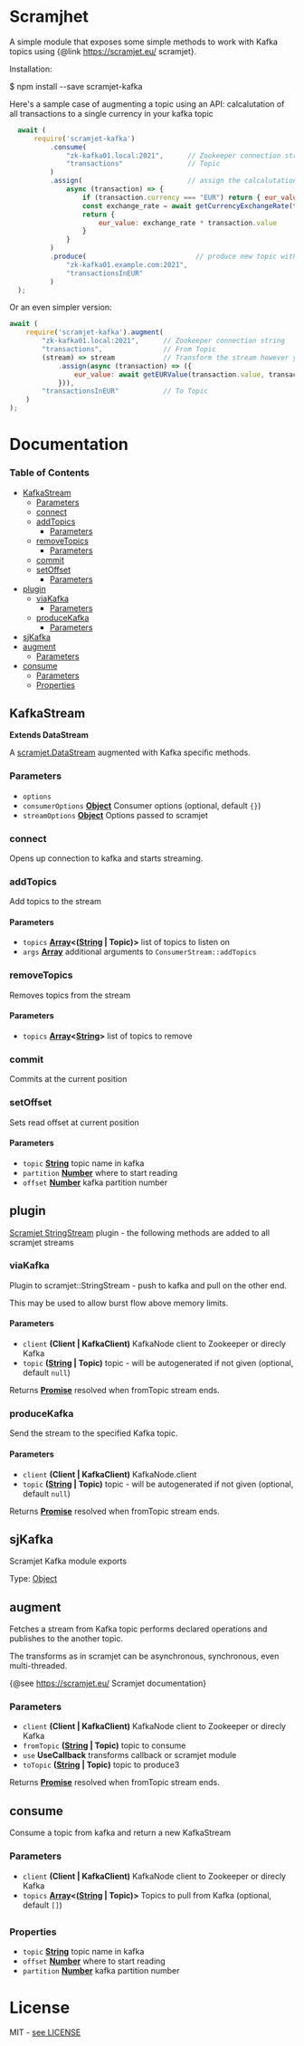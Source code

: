 # Scramjhet

A simple module that exposes some simple methods to work with Kafka topics using {@link <https://scramjet.eu/> scramjet}.

Installation:

 $ npm install --save scramjet-kafka

Here's a sample case of augmenting a topic using an API: calcalutation of all transactions to a single currency in your kafka topic

```javascript
  await (
      require('scramjet-kafka')
          .consume(
              "zk-kafka01.local:2021",      // Zookeeper connection string
              "transactions"                // Topic
          )
          .assign(                          // assign the calcalutation data
              async (transaction) => {
                  if (transaction.currency === "EUR") return { eur_value: transaction.value };
                  const exchange_rate = await getCurrencyExchangeRate(transaction.currency, "EUR");
                  return {
                      eur_value: exchange_rate * transaction.value
                  }
              }
          )
          .produce(                           // produce new topic with augmented data
              "zk-kafka01.example.com:2021",
              "transactionsInEUR"
          )
  );
```

Or an even simpler version:

```javascript
await (
    require('scramjet-kafka').augment(
        "zk-kafka01.local:2021",      // Zookeeper connection string
        "transactions",               // From Topic
        (stream) => stream            // Transform the stream however you like
            .assign(async (transaction) => ({
                eur_value: await getEURValue(transaction.value, transaction.currency)
            })),
        "transactionsInEUR"           // To Topic
    )
);
```

# Documentation

<!-- Generated by documentation.js. Update this documentation by updating the source code. -->

### Table of Contents

-   [KafkaStream](#kafkastream)
    -   [Parameters](#parameters)
    -   [connect](#connect)
    -   [addTopics](#addtopics)
        -   [Parameters](#parameters-1)
    -   [removeTopics](#removetopics)
        -   [Parameters](#parameters-2)
    -   [commit](#commit)
    -   [setOffset](#setoffset)
        -   [Parameters](#parameters-3)
-   [plugin](#plugin)
    -   [viaKafka](#viakafka)
        -   [Parameters](#parameters-4)
    -   [produceKafka](#producekafka)
        -   [Parameters](#parameters-5)
-   [sjKafka](#sjkafka)
-   [augment](#augment)
    -   [Parameters](#parameters-6)
-   [consume](#consume)
    -   [Parameters](#parameters-7)
    -   [Properties](#properties)

## KafkaStream

**Extends DataStream**

A [scramjet.DataStream](../scramjet/blob/master/docs/data-stream.md) augmented with Kafka specific methods.

### Parameters

-   `options`  
-   `consumerOptions` **[Object](https://developer.mozilla.org/docs/Web/JavaScript/Reference/Global_Objects/Object)** Consumer options (optional, default `{}`)
-   `streamOptions` **[Object](https://developer.mozilla.org/docs/Web/JavaScript/Reference/Global_Objects/Object)** Options passed to scramjet

### connect

Opens up connection to kafka and starts streaming.

### addTopics

Add topics to the stream

#### Parameters

-   `topics` **[Array](https://developer.mozilla.org/docs/Web/JavaScript/Reference/Global_Objects/Array)&lt;([String](https://developer.mozilla.org/docs/Web/JavaScript/Reference/Global_Objects/String) | Topic)>** list of topics to listen on
-   `args` **[Array](https://developer.mozilla.org/docs/Web/JavaScript/Reference/Global_Objects/Array)** additional arguments to `ConsumerStream::addTopics`

### removeTopics

Removes topics from the stream

#### Parameters

-   `topics` **[Array](https://developer.mozilla.org/docs/Web/JavaScript/Reference/Global_Objects/Array)&lt;[String](https://developer.mozilla.org/docs/Web/JavaScript/Reference/Global_Objects/String)>** list of topics to remove

### commit

Commits at the current position

### setOffset

Sets read offset at current position

#### Parameters

-   `topic` **[String](https://developer.mozilla.org/docs/Web/JavaScript/Reference/Global_Objects/String)** topic name in kafka
-   `partition` **[Number](https://developer.mozilla.org/docs/Web/JavaScript/Reference/Global_Objects/Number)** where to start reading
-   `offset` **[Number](https://developer.mozilla.org/docs/Web/JavaScript/Reference/Global_Objects/Number)** kafka partition number

## plugin

[Scramjet StringStream](https://scramjet.eu/docs/string-stream.html) plugin - the following methods are added
to all scramjet streams

### viaKafka

Plugin to scramjet::StringStream - push to kafka and pull on the other end.

This may be used to allow burst flow above memory limits.

#### Parameters

-   `client` **(Client | KafkaClient)** KafkaNode client to Zookeeper or direcly Kafka
-   `topic` **([String](https://developer.mozilla.org/docs/Web/JavaScript/Reference/Global_Objects/String) | Topic)** topic - will be autogenerated if not given (optional, default `null`)

Returns **[Promise](https://developer.mozilla.org/docs/Web/JavaScript/Reference/Global_Objects/Promise)** resolved when fromTopic stream ends.

### produceKafka

Send the stream to the specified Kafka topic.

#### Parameters

-   `client` **(Client | KafkaClient)** KafkaNode.client
-   `topic` **([String](https://developer.mozilla.org/docs/Web/JavaScript/Reference/Global_Objects/String) | Topic)** topic - will be autogenerated if not given (optional, default `null`)

Returns **[Promise](https://developer.mozilla.org/docs/Web/JavaScript/Reference/Global_Objects/Promise)** resolved when fromTopic stream ends.

## sjKafka

Scramjet Kafka module exports

Type: [Object](https://developer.mozilla.org/docs/Web/JavaScript/Reference/Global_Objects/Object)

## augment

Fetches a stream from Kafka topic performs declared operations and publishes to the another topic.

The transforms as in scramjet can be asynchronous, synchronous, even multi-threaded.

{@see <https://scramjet.eu/> Scramjet documentation}

### Parameters

-   `client` **(Client | KafkaClient)** KafkaNode client to Zookeeper or direcly Kafka
-   `fromTopic` **([String](https://developer.mozilla.org/docs/Web/JavaScript/Reference/Global_Objects/String) | Topic)** topic to consume
-   `use` **UseCallback** transforms callback or scramjet module
-   `toTopic` **([String](https://developer.mozilla.org/docs/Web/JavaScript/Reference/Global_Objects/String) | Topic)** topic to produce3

Returns **[Promise](https://developer.mozilla.org/docs/Web/JavaScript/Reference/Global_Objects/Promise)** resolved when fromTopic stream ends.

## consume

Consume a topic from kafka and return a new KafkaStream

### Parameters

-   `client` **(Client | KafkaClient)** KafkaNode client to Zookeeper or direcly Kafka
-   `topics` **[Array](https://developer.mozilla.org/docs/Web/JavaScript/Reference/Global_Objects/Array)&lt;([String](https://developer.mozilla.org/docs/Web/JavaScript/Reference/Global_Objects/String) | Topic)>** Topics to pull from Kafka (optional, default `[]`)

## 

### Properties

-   `topic` **[String](https://developer.mozilla.org/docs/Web/JavaScript/Reference/Global_Objects/String)** topic name in kafka
-   `offset` **[Number](https://developer.mozilla.org/docs/Web/JavaScript/Reference/Global_Objects/Number)** where to start reading
-   `partition` **[Number](https://developer.mozilla.org/docs/Web/JavaScript/Reference/Global_Objects/Number)** kafka partition number

# License

MIT - [see LICENSE](./LICENSE)
